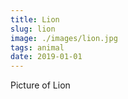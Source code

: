 ```yaml
---
title: Lion
slug: lion
image: ./images/lion.jpg
tags: animal
date: 2019-01-01
---
```

Picture of Lion
